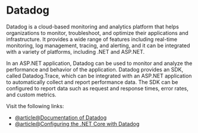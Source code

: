 # Datadog

Datadog is a cloud-based monitoring and analytics platform that helps organizations to monitor, troubleshoot, and optimize their applications and infrastructure. It provides a wide range of features including real-time monitoring, log management, tracing, and alerting, and it can be integrated with a variety of platforms, including .NET and ASP.NET.

In an ASP.NET application, Datadog can be used to monitor and analyze the performance and behavior of the application. Datadog provides an SDK, called Datadog.Trace, which can be integrated with an ASP.NET application to automatically collect and report performance data. The SDK can be configured to report data such as request and response times, error rates, and custom metrics.

Visit the following links:

- [@article@Documentation of Datadog](https://www.datadoghq.com/)
- [@article@Configuring the .NET Core with Datadog](https://docs.datadoghq.com/tracing/trace_collection/library_config/dotnet-core/?tab=environmentvariables)
